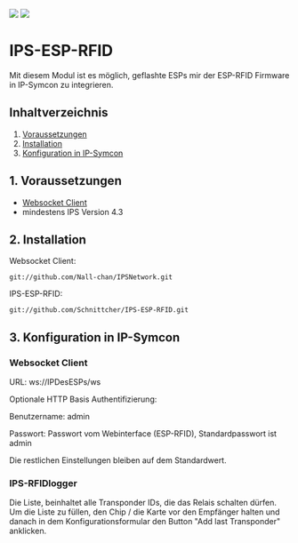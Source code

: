 <a href="https://www.symcon.de"><img src="https://img.shields.io/badge/IP--Symcon-4.3-blue.svg?style=flat-square"/></a>
<a href="https://www.symcon.de"><img src="https://img.shields.io/badge/IP--Symcon-5.0-blue.svg?style=flat-square"/></a>
<br />

# IPS-ESP-RFID
Mit diesem Modul ist es möglich, geflashte ESPs mir der ESP-RFID Firmware in IP-Symcon zu integrieren.

## Inhaltverzeichnis
1. [Voraussetzungen](#1-voraussetzungen)
2. [Installation](#2-installation)
4. [Konfiguration in IP-Symcon](#3-konfiguration-in-ip-symcon)

## 1. Voraussetzungen

* [Websocket Client](https://github.com/Nall-chan/IPSNetwork)
* mindestens IPS Version 4.3

## 2. Installation

Websocket Client:
```
git://github.com/Nall-chan/IPSNetwork.git
```

IPS-ESP-RFID:
```
git://github.com/Schnittcher/IPS-ESP-RFID.git
```

## 3. Konfiguration in IP-Symcon

### Websocket Client

URL: ws://IPDesESPs/ws

Optionale HTTP Basis Authentifizierung:

Benutzername: admin

Passwort: Passwort vom Webinterface (ESP-RFID), Standardpasswort ist admin

Die restlichen Einstellungen bleiben auf dem Standardwert.

### IPS-RFIDlogger
Die Liste, beinhaltet alle Transponder IDs, die das Relais schalten dürfen.
Um die Liste zu füllen, den Chip / die Karte vor den Empfänger halten und danach in dem Konfigurationsformular den Button "Add last Transponder" anklicken. 
